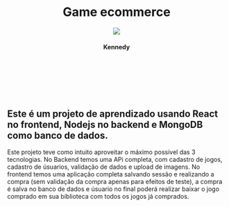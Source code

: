 <h1 align="center"> Game ecommerce </h1>

<p align="center">
  
  <img src="https://user-images.githubusercontent.com/56175244/66710915-2d094d00-ed58-11e9-8f83-ee4532db9032.png">
</p>

<H4 align="center"> Kennedy </H4>

<br><br><br><br><br>



## Este é um projeto de aprendizado usando React no frontend, Nodejs no backend e MongoDB como banco de dados. 

Este projeto teve como intuito aproveitar o máximo possivel das 3 tecnologias. 
No Backend temos uma APi completa, com cadastro de jogos, cadastro de úsuarios, validação de dados e upload de imagens. 
No frontend temos uma aplicação completa salvando sessão e realizando a compra (sem validação da compra apenas para efeitos de teste), a compra é salva no banco de dados e úsuario no final poderá realizar baixar o jogo comprado em sua biblioteca com todos os jogos já comprados. 

